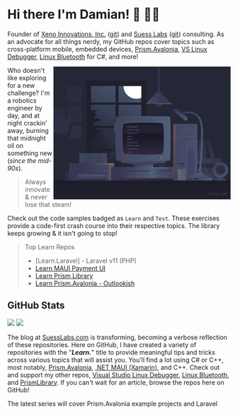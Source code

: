 # Hi there I'm Damian! 🤸 🐱‍👤

Founder of [Xeno Innovations, Inc.](https://xenoinc.com) ([git](https://github.com/XenoInc)) and [Suess Labs](https://www.suesslabs.com) ([git](https://github.com/SuessLabs)) consulting. As an advocate for all things nerdy, my GitHub repos cover topics such as cross-platform mobile, embedded devices, [Prism.Avalonia](https://github.com/AvaloniaCommunity/Prism.Avalonia), [VS Linux Debugger](https://github.com/SuessLabs/VsLinuxDebug), [Linux Bluetooth](https://github.com/SuessLabs/Linux.Bluetooth) for C#, and more!

<img align="right" alt="Gif" src="https://raw.githubusercontent.com/DamianSuess/DamianSuess/master/images/NightCoding.gif" width="400" />

Who doesn't like exploring for a new challenge? I'm a robotics engineer by day, and at night crackin' away, burning that midnight oil on something new (_since the mid-90s_).

> Always innovate & never lose that steam!

Check out the code samples badged as `Learn` and `Test`. These exercises provide a code-first crash course into their respective topics. The library keeps growing & it isn't going to stop!

> Top Learn Repos
> * [Learn.Laravel] - Laravel v11 (PHP)
> * [Learn MAUI Payment UI](https://github.com/DamianSuess/Learn.MauiPaymentUi)
> * [Learn Prism Library](https://github.com/DamianSuess/Learn.PrismLibrary)
> * [Learn Prism.Avalonia - Outlookish](https://github.com/DamianSuess/Learn.PrismAvaloniaOutlookish)

## GitHub Stats

<!--
https://github.com/anuraghazra/github-readme-stats
https://github-readme-stats.vercel.app/api?username=damiansuess&show=reviews,discussions_started,discussions_answered,prs_merged,prs_merged_percentage
https://github.com/anuraghazra/github-readme-stats/blob/master/src/calculateRank.js
-->
<p>
  <img height="180em" src="https://github-readme-stats.vercel.app/api/top-langs/?username=DamianSuess&theme=tokyonight&show_icons=true&hide_border=true&layout=compact&langs_count=8&hide=javascript"/>
  <img height="180em" src="https://github-readme-stats.vercel.app/api?username=DamianSuess&theme=tokyonight&show_icons=true&hide_border=true&&count_private=true&include_all_commits=true&rank_icon=percentile" />
</p>

The blog at [SuessLabs.com](https://www.suesslabs.com) is transforming, becoming a verbose reflection of these repositories. Here on GitHub, I have created a variety of repositories with the "_**Learn.**_" title to provide meaningful tips and tricks across various topics that will assist you.  You'll find a lot using C# or C++, most notably, [Prism.Avalonia](https://github.com/AvaloniaCommunity/Prism.Avalonia), [.NET MAUI (Xamarin)](https://github.com/dotnet/maui), and C++. Check out and support my other repos, [Visual Studio Linux Debugger](https://github.com/SuessLabs/VsLinuxDebug), [Linux Bluetooth](https://github.com/SuessLabs/Linux.Bluetooth), and [PrismLibrary](https://github.com/PrismLibrary/Prism). If you can't wait for an article, browse the repos here on GitHub!

The latest series will cover Prism.Avalonia example projects and Laravel

<!--
https://github.com/anuraghazra/github-readme-stats

![Damian's GitHub stats](https://github-readme-stats.vercel.app/api?username=DamianSuess&show_icons=true&theme=tokyonight)

### Other Stats

<p align="center">
  <a href="https://github.com/DamianSuess"><img src="https://github-profile-trophy.vercel.app/?username=DamianSuess&theme=onedark&no-bg=true" alt="Damian's GitHub Profile Trophy"/></a>
</p>
-->

